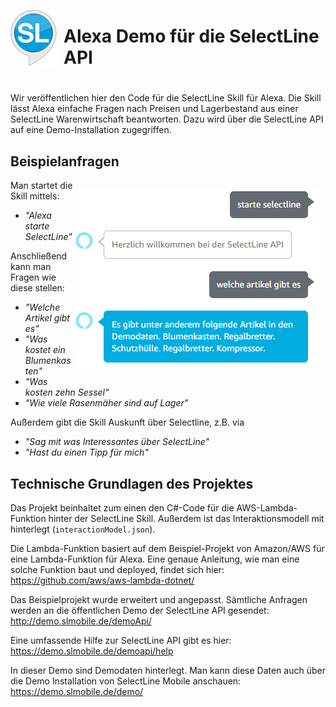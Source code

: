 <div style="float:left;margin:0 10px 10px 0" markdown="1">

![Logo](Media/Amazon-SkillLogo_75px.png)

</div>

# Alexa Demo für die SelectLine API
# 
Wir veröffentlichen hier den Code für die SelectLine Skill für Alexa. Die Skill lässt Alexa einfache Fragen nach Preisen und Lagerbestand aus einer SelectLine Warenwirtschaft beantworten. Dazu wird über die SelectLine API auf eine Demo-Installation zugegriffen.

## Beispielanfragen
<div style="float:right;margin:0 10px 10px 0" markdown="1">

![Beispielanfrage](Media/Frage-01.png)

</div>

Man startet die Skill mittels:
- *"Alexa starte SelectLine"*

Anschließend kann man Fragen wie diese stellen:
- *"Welche Artikel gibt es"*
- *"Was kostet ein Blumenkasten"*
- *"Was kosten zehn Sessel"*
- *"Wie viele Rasenmäher sind auf Lager"*

Außerdem gibt die Skill Auskunft über Selectline, z.B. via
- *"Sag mit was Interessantes über SelectLine"*
- *"Hast du einen Tipp für mich"*

## Technische Grundlagen des Projektes
Das Projekt beinhaltet zum einen den C#-Code für die AWS-Lambda-Funktion hinter der SelectLine Skill. Außerdem ist das Interaktionsmodell mit hinterlegt (`interactionModel.json`).

Die Lambda-Funktion basiert auf dem Beispiel-Projekt von Amazon/AWS für eine Lambda-Funktion für Alexa. Eine genaue Anleitung, wie man eine solche Funktion baut und deployed, findet sich hier:
https://github.com/aws/aws-lambda-dotnet/

Das Beispielprojekt wurde erweitert und angepasst. Sämtliche Anfragen werden an die öffentlichen Demo der SelectLine API gesendet:
http://demo.slmobile.de/demoApi/

Eine umfassende Hilfe zur SelectLine API gibt es hier:
https://demo.slmobile.de/demoapi/help

In dieser Demo sind Demodaten hinterlegt. Man kann diese Daten auch über die Demo Installation von SelectLine Mobile anschauen:
https://demo.slmobile.de/demo/